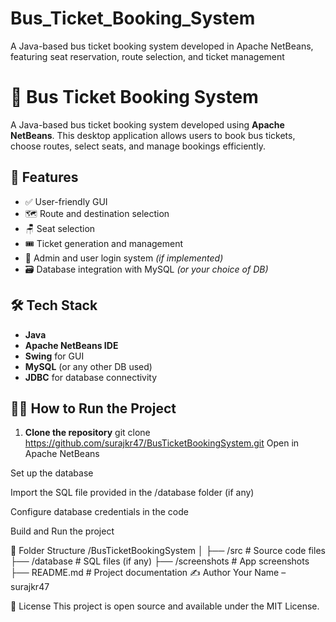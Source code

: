 # Bus_Ticket_Booking_System
A Java-based bus ticket booking system developed in Apache NetBeans, featuring seat reservation, route selection, and ticket management
# 🚌 Bus Ticket Booking System

A Java-based bus ticket booking system developed using **Apache NetBeans**. This desktop application allows users to book bus tickets, choose routes, select seats, and manage bookings efficiently.

## 🚀 Features

- ✅ User-friendly GUI
- 🗺️ Route and destination selection
- 🪑 Seat selection
- 🎟️ Ticket generation and management
- 🔐 Admin and user login system *(if implemented)*
- 🗃️ Database integration with MySQL *(or your choice of DB)*

## 🛠️ Tech Stack

- **Java**
- **Apache NetBeans IDE**
- **Swing** for GUI
- **MySQL** (or any other DB used)
- **JDBC** for database connectivity


## 🧑‍💻 How to Run the Project

1. **Clone the repository**
   git clone https://github.com/surajkr47/BusTicketBookingSystem.git
Open in Apache NetBeans

Set up the database

Import the SQL file provided in the /database folder (if any)

Configure database credentials in the code

Build and Run the project

📂 Folder Structure
/BusTicketBookingSystem
│
├── /src                # Source code files
├── /database           # SQL files (if any)
├── /screenshots        # App screenshots
├── README.md           # Project documentation
✍️ Author
Your Name – surajkr47

📝 License
This project is open source and available under the MIT License.
